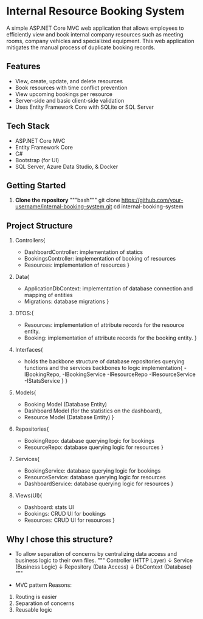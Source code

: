 # Internal Resource Booking System

A simple ASP.NET Core MVC web application that allows employees to efficiently view and book internal company resources such as meeting rooms, company vehicles and specialized equipment. This web application mitigates the manual process of duplicate booking records.

## Features

- View, create, update, and delete resources
- Book resources with time conflict prevention
- View upcoming bookings per resource
- Server-side and basic client-side validation
- Uses Entity Framework Core with SQLite or SQL Server

## Tech Stack

- ASP.NET Core MVC
- Entity Framework Core
- C#
- Bootstrap (for UI)
- SQL Server, Azure Data Studio, & Docker

## Getting Started

1. **Clone the repository**
   """bash"""
   git clone <https://github.com/your-username/internal-booking-system.git>
   cd internal-booking-system

<!-- Application Directory and Files -->
## Project Structure

1. Controllers{
   - DashboardController: implementation of statics
   - BookingsController: implementation of booking of resources
   - Resources: implementation of resources
}

2. Data{
   - ApplicationDbContext: implementation of database connection and mapping of entities
   - Migrations: database migrations
}

3. DTOS:{
   - Resources: implementation of attribute records for the resource entity.
   - Booking: implementation of attribute records for the booking entity.
}

4. Interfaces{
   - holds the backbone structure of database repositories querying functions and the services backbones to logic implementation{
      -IBookingRepo,
      -IBookingService
      -IResourceRepo
      -IResourceService
      -IStatsService
   }
}

5. Models{
   - Booking Model (Database Entity)
   - Dashboard Model (for the statistics on the dashboard),
   - Resource Model (Database Entity)
}

6. Repositories{
   - BookingRepo: database querying logic for bookings
   - ResourceRepo: database querying logic for resources
}

7. Services{
   - BookingService: database querying logic for bookings
   - ResourceService: database querying logic for resources
   - DashboardService: database querying logic for resources
}

8. Views(UI){
   - Dashboard: stats UI
   - Bookings: CRUD UI for bookings
   - Resources: CRUD UI for resources
}

## Why I chose this structure?

- To allow separation of concerns by centralizing data access and business logic to their own files.
""" Controller (HTTP Layer)
   ↓
Service (Business Logic)
   ↓
Repository (Data Access)
   ↓
DbContext (Database) """

- MVC pattern Reasons:

1. Routing is easier
2. Separation of concerns
3. Reusable logic
<!--

Message to Reviewer: Please note due to time, I couldn't add much comments into the project.

-->
